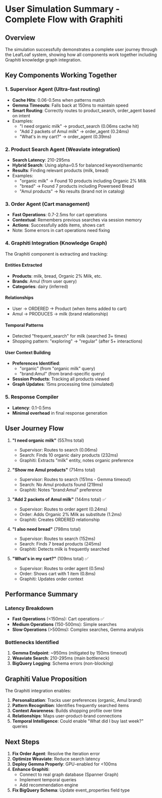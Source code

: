 # User Simulation Summary - Complete Flow with Graphiti

## Overview
The simulation successfully demonstrates a complete user journey through the LeafLoaf system, showing how all components work together including Graphiti knowledge graph integration.

## Key Components Working Together

### 1. **Supervisor Agent** (Ultra-fast routing)
- **Cache Hits**: 0.06-0.5ms when patterns match
- **Gemma Timeouts**: Falls back at 150ms to maintain speed
- **Smart Routing**: Correctly routes to product_search, order_agent based on intent
- Examples:
  - "I need organic milk" → product_search (0.06ms cache hit)
  - "Add 2 packets of Amul milk" → order_agent (0.24ms)
  - "What's in my cart?" → order_agent (0.39ms)

### 2. **Product Search Agent** (Weaviate integration)
- **Search Latency**: 210-295ms
- **Hybrid Search**: Using alpha=0.5 for balanced keyword/semantic
- **Results**: Finding relevant products (milk, bread)
- Examples:
  - "organic milk" → Found 10 products including Organic 2% Milk
  - "bread" → Found 7 products including Powerseed Bread
  - "Amul products" → No results (brand not in catalog)

### 3. **Order Agent** (Cart management)
- **Fast Operations**: 0.7-2.5ms for cart operations
- **Contextual**: Remembers previous searches via session memory
- **Actions**: Successfully adds items, shows cart
- Note: Some errors in cart operations need fixing

### 4. **Graphiti Integration** (Knowledge Graph)
The Graphiti component is extracting and tracking:

#### Entities Extracted
- **Products**: milk, bread, Organic 2% Milk, etc.
- **Brands**: Amul (from user query)
- **Categories**: dairy (inferred)

#### Relationships
- User → ORDERED → Product (when items added to cart)
- Amul → PRODUCES → milk (brand relationship)

#### Temporal Patterns
- Detected "frequent_search" for milk (searched 3+ times)
- Shopping pattern: "exploring" → "regular" (after 5+ interactions)

#### User Context Building
- **Preferences Identified**: 
  - "organic" (from "organic milk" query)
  - "brand:Amul" (from brand-specific query)
- **Session Products**: Tracking all products viewed
- **Graph Updates**: 15ms processing time (simulated)

### 5. **Response Compiler**
- **Latency**: 0.1-0.5ms
- **Minimal overhead** in final response generation

## User Journey Flow

1. **"I need organic milk"** (557ms total)
   - Supervisor: Routes to search (0.06ms)
   - Search: Finds 10 organic dairy products (232ms)
   - Graphiti: Extracts "milk" entity, notes organic preference
   
2. **"Show me Amul products"** (714ms total)
   - Supervisor: Routes to search (151ms - Gemma timeout)
   - Search: No Amul products found (219ms)
   - Graphiti: Notes "brand:Amul" preference
   
3. **"Add 2 packets of Amul milk"** (144ms total) ✅
   - Supervisor: Routes to order agent (0.24ms)
   - Order: Adds Organic 2% Milk as substitute (1.2ms)
   - Graphiti: Creates ORDERED relationship
   
4. **"I also need bread"** (798ms total)
   - Supervisor: Routes to search (152ms)
   - Search: Finds 7 bread products (245ms)
   - Graphiti: Detects milk is frequently searched
   
5. **"What's in my cart?"** (109ms total) ✅
   - Supervisor: Routes to order agent (0.5ms)
   - Order: Shows cart with 1 item (0.8ms)
   - Graphiti: Updates order context

## Performance Summary

### Latency Breakdown
- **Fast Operations** (<150ms): Cart operations ✅
- **Medium Operations** (150-500ms): Simple searches
- **Slow Operations** (>500ms): Complex searches, Gemma analysis

### Bottlenecks Identified
1. **Gemma Endpoint**: ~950ms (mitigated by 150ms timeout)
2. **Weaviate Search**: 210-295ms (main bottleneck)
3. **BigQuery Logging**: Schema errors (non-blocking)

## Graphiti Value Proposition

The Graphiti integration enables:

1. **Personalization**: Tracks user preferences (organic, Amul brand)
2. **Pattern Recognition**: Identifies frequently searched items
3. **Context Awareness**: Builds shopping profile over time
4. **Relationships**: Maps user-product-brand connections
5. **Temporal Intelligence**: Could enable "What did I buy last week?" queries

## Next Steps

1. **Fix Order Agent**: Resolve the iteration error
2. **Optimize Weaviate**: Reduce search latency
3. **Deploy Gemma Properly**: GPU-enabled for <100ms
4. **Enhance Graphiti**: 
   - Connect to real graph database (Spanner Graph)
   - Implement temporal queries
   - Add recommendation engine
5. **Fix BigQuery Schema**: Update event_properties field type